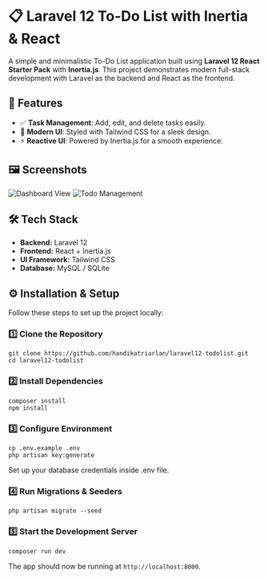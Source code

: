 # 📋 Laravel 12 To-Do List with Inertia & React

A simple and minimalistic To-Do List application built using **Laravel 12 React Starter Pack** with **Inertia.js**. This project demonstrates modern full-stack development with Laravel as the backend and React as the frontend.

## 🚀 Features
- ✅ **Task Management**: Add, edit, and delete tasks easily.
- 🎨 **Modern UI**: Styled with Tailwind CSS for a sleek design.
- ⚡ **Reactive UI**: Powered by Inertia.js for a smooth experience.

## 🖼️ Screenshots
![Dashboard View](https://ucarecdn.com/a7fa72d5-6cd2-4917-a030-28d89fae0c75/Screenshot20250225145928ideapadlocal.png)
![Todo Management](https://ucarecdn.com/2eea4d9b-809f-431d-b18b-d8f4ae3a7453/Screenshot20250225114759ideapadlocal.png)

## 🛠️ Tech Stack
- **Backend:** Laravel 12
- **Frontend:** React + Inertia.js
- **UI Framework:** Tailwind CSS
- **Database:** MySQL / SQLite

## ⚙️ Installation & Setup
Follow these steps to set up the project locally:

### 1️⃣ Clone the Repository
```
git clone https://github.com/handikatriarlan/laravel12-todolist.git
cd laravel12-todolist
```

### 2️⃣ Install Dependencies
```
composer install
npm install
```
### 3️⃣ Configure Environment
```
cp .env.example .env
php artisan key:generate
```

Set up your database credentials inside .env file.

### 4️⃣ Run Migrations & Seeders
```
php artisan migrate --seed
```

### 5️⃣ Start the Development Server
```
composer run dev
```
The app should now be running at `http://localhost:8000`.

